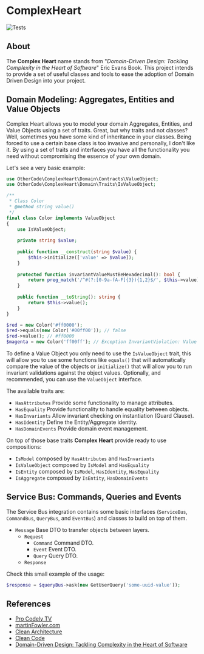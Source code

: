 # ComplexHeart

![Tests](https://github.com/othercodes/ComplexHeart/workflows/Tests/badge.svg)

## About

The **Complex Heart** name stands from "_Domain-Driven Design: Tackling Complexity in the Heart of Software_" Eric Evans
Book. This project intends to provide a set of useful classes and tools to ease the adoption of Domain Driven Design
into your project.

## Domain Modeling: Aggregates, Entities and Value Objects

Complex Heart allows you to model your domain Aggregates, Entities, and Value Objects using a set of traits. Great, but
why traits and not classes? Well, sometimes you have some kind of inheritance in your classes. Being forced to use a
certain base class is too invasive and personally, I don't like it. By using a set of traits and interfaces you have all
the functionality you need without compromising the essence of your own domain.

Let's see a very basic example:

```php
use OtherCode\ComplexHeart\Domain\Contracts\ValueObject;
use OtherCode\ComplexHeart\Domain\Traits\IsValueObject;

/**
 * Class Color
 * @method string value()
 */
final class Color implements ValueObject 
{
    use IsValueObject;
    
    private string $value;
 
    public function __construct(string $value) {
        $this->initialize(['value' => $value]);
    }
    
    protected function invariantValueMustBeHexadecimal(): bool {
        return preg_match('/^#(?:[0-9a-fA-F]{3}){1,2}$/', $this->value) === 1;
    }
    
    public function __toString(): string {
        return $this->value();
    }
}

$red = new Color('#ff0000');
$red->equals(new Color('#00ff00')); // false
$red->value(); // #ff0000
$magenta = new Color('ff00ff'); // Exception InvariantViolation: Value must be hexadecimal.
```

To define a Value Object you only need to use the `IsValueObject` trait, this will allow you to use some functions like
`equals()` that will automatically compare the value of the objects or `initialize()` that will allow you to run
invariant validations against the object values. Optionally, and recommended, you can use the `ValueObject` interface.

The available traits are:

- `HasAttributes` Provide some functionality to manage attributes.
- `HasEquality` Provide functionality to handle equality between objects.
- `HasInvariants` Allow invariant checking on instantiation (Guard Clause).
- `HasIdentity` Define the Entity/Aggregate identity.
- `HasDomainEvents` Provide domain event management.

On top of those base traits **Complex Heart** provide ready to use compositions:

- `IsModel` composed by `HasAttributes` and `HasInvariants`
- `IsValueObject` composed by `IsModel` and `HasEquality`
- `IsEntity` composed by `IsModel`, `HasIdentity`, `HasEquality`
- `IsAggregate` composed by `IsEntity`, `HasDomainEvents`

## Service Bus: Commands, Queries and Events

The Service Bus integration contains some basic interfaces (`ServiceBus`, `CommandBus`, `QueryBus`, and `EventBus`) and
classes to build on top of them.

- `Message` Base DTO to transfer objects between layers.
    - `Request`
        - `Command` Command DTO.
        - `Event` Event DTO.
        - `Query` Query DTO.
    - `Response`

Check this small example of the usage:

```php 
$response = $queryBus->ask(new GetUserQuery('some-uuid-value'));
```

## References

- [Pro Codely TV](https://pro.codely.tv/library/)
- [martinFowler.com](https://martinfowler.com/tags/domain%20driven%20design.html)
- [Clean Architecture](https://amzn.to/2ImCugP)
- [Clean Code](https://amzn.to/3goF2HK)
- [Domain-Driven Design: Tackling Complexity in the Heart of Software](https://amzn.to/2K0gJ6S)